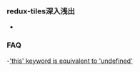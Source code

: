 ### redux-tiles深入浅出
-
### FAQ
-['this' keyword is equivalent to 'undefined'](https://github.com/rollup/rollup/issues/1518)

